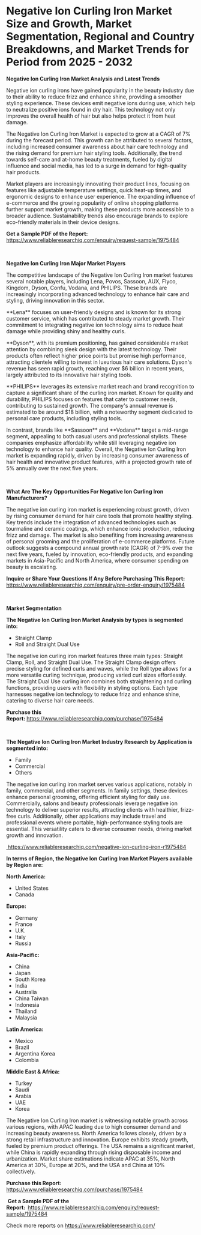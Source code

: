 <p><h1>Negative Ion Curling Iron Market Size and Growth, Market Segmentation, Regional and Country Breakdowns, and Market Trends for Period from 2025 -  2032</h1></p><p><strong>Negative Ion Curling Iron Market Analysis and Latest Trends</strong></p>
<p><p>Negative ion curling irons have gained popularity in the beauty industry due to their ability to reduce frizz and enhance shine, providing a smoother styling experience. These devices emit negative ions during use, which help to neutralize positive ions found in dry hair. This technology not only improves the overall health of hair but also helps protect it from heat damage.</p><p>The Negative Ion Curling Iron Market is expected to grow at a CAGR of 7% during the forecast period. This growth can be attributed to several factors, including increased consumer awareness about hair care technology and the rising demand for premium hair styling tools. Additionally, the trend towards self-care and at-home beauty treatments, fueled by digital influence and social media, has led to a surge in demand for high-quality hair products.</p><p>Market players are increasingly innovating their product lines, focusing on features like adjustable temperature settings, quick heat-up times, and ergonomic designs to enhance user experience. The expanding influence of e-commerce and the growing popularity of online shopping platforms further support market growth, making these products more accessible to a broader audience. Sustainability trends also encourage brands to explore eco-friendly materials in their device designs.</p></p>
<p><strong>Get a Sample PDF of the Report:&nbsp;</strong> <a href="https://www.reliableresearchiq.com/enquiry/request-sample/1975484?utm_campaign=3177&utm_medium=2&utm_source=Github&utm_content=ia&utm_term=05042025&utm_id=negative-ion-curling-iron">https://www.reliableresearchiq.com/enquiry/request-sample/1975484</a></p>
<p>&nbsp;</p>
<p><strong>Negative Ion Curling Iron Major Market Players</strong></p>
<p><p>The competitive landscape of the Negative Ion Curling Iron market features several notable players, including Lena, Povos, Sassoon, AUX, Flyco, Kingdom, Dyson, Confu, Vodana, and PHILIPS. These brands are increasingly incorporating advanced technology to enhance hair care and styling, driving innovation in this sector.</p><p>**Lena** focuses on user-friendly designs and is known for its strong customer service, which has contributed to steady market growth. Their commitment to integrating negative ion technology aims to reduce heat damage while providing shiny and healthy curls.</p><p>**Dyson**, with its premium positioning, has gained considerable market attention by combining sleek design with the latest technology. Their products often reflect higher price points but promise high performance, attracting clientele willing to invest in luxurious hair care solutions. Dyson's revenue has seen rapid growth, reaching over $6 billion in recent years, largely attributed to its innovative hair styling tools.</p><p>**PHILIPS** leverages its extensive market reach and brand recognition to capture a significant share of the curling iron market. Known for quality and durability, PHILIPS focuses on features that cater to customer needs, contributing to sustained growth. The company's annual revenue is estimated to be around $18 billion, with a noteworthy segment dedicated to personal care products, including styling tools.</p><p>In contrast, brands like **Sassoon** and **Vodana** target a mid-range segment, appealing to both casual users and professional stylists. These companies emphasize affordability while still leveraging negative ion technology to enhance hair quality. Overall, the Negative Ion Curling Iron market is expanding rapidly, driven by increasing consumer awareness of hair health and innovative product features, with a projected growth rate of 5% annually over the next five years.</p></p>
<p>&nbsp;</p>
<p><strong>What Are The Key Opportunities For Negative Ion Curling Iron Manufacturers?</strong></p>
<p><p>The negative ion curling iron market is experiencing robust growth, driven by rising consumer demand for hair care tools that promote healthy styling. Key trends include the integration of advanced technologies such as tourmaline and ceramic coatings, which enhance ionic production, reducing frizz and damage. The market is also benefiting from increasing awareness of personal grooming and the proliferation of e-commerce platforms. Future outlook suggests a compound annual growth rate (CAGR) of 7-9% over the next five years, fueled by innovation, eco-friendly products, and expanding markets in Asia-Pacific and North America, where consumer spending on beauty is escalating.</p></p>
<p><strong>Inquire or Share Your Questions If Any Before Purchasing This Report:</strong> <a href="https://www.reliableresearchiq.com/enquiry/pre-order-enquiry/1975484?utm_campaign=3177&utm_medium=2&utm_source=Github&utm_content=ia&utm_term=05042025&utm_id=negative-ion-curling-iron">https://www.reliableresearchiq.com/enquiry/pre-order-enquiry/1975484</a></p>
<p>&nbsp;</p>
<p><strong>Market Segmentation</strong></p>
<p><strong>The Negative Ion Curling Iron Market Analysis by types is segmented into:</strong></p>
<p><ul><li>Straight Clamp</li><li>Roll and Straight Dual Use</li></ul></p>
<p><p>The negative ion curling iron market features three main types: Straight Clamp, Roll, and Straight Dual Use. The Straight Clamp design offers precise styling for defined curls and waves, while the Roll type allows for a more versatile curling technique, producing varied curl sizes effortlessly. The Straight Dual Use curling iron combines both straightening and curling functions, providing users with flexibility in styling options. Each type harnesses negative ion technology to reduce frizz and enhance shine, catering to diverse hair care needs.</p></p>
<p><strong>Purchase this Report:&nbsp;</strong><a href="https://www.reliableresearchiq.com/purchase/1975484?utm_campaign=3177&utm_medium=2&utm_source=Github&utm_content=ia&utm_term=05042025&utm_id=negative-ion-curling-iron">https://www.reliableresearchiq.com/purchase/1975484</a></p>
<p>&nbsp;</p>
<p><strong>The Negative Ion Curling Iron Market Industry Research by Application is segmented into:</strong></p>
<p><ul><li>Family</li><li>Commercial</li><li>Others</li></ul></p>
<p><p>The negative ion curling iron market serves various applications, notably in family, commercial, and other segments. In family settings, these devices enhance personal grooming, offering efficient styling for daily use. Commercially, salons and beauty professionals leverage negative ion technology to deliver superior results, attracting clients with healthier, frizz-free curls. Additionally, other applications may include travel and professional events where portable, high-performance styling tools are essential. This versatility caters to diverse consumer needs, driving market growth and innovation.</p></p>
<p><a href="https://www.reliableresearchiq.com/negative-ion-curling-iron-r1975484?utm_campaign=3177&utm_medium=2&utm_source=Github&utm_content=ia&utm_term=05042025&utm_id=negative-ion-curling-iron">&nbsp;https://www.reliableresearchiq.com/negative-ion-curling-iron-r1975484</a></p>
<p><strong>In terms of Region, the Negative Ion Curling Iron Market Players available by Region are:</strong></p>
<p>
    <p> <strong> North America: </strong>
        <ul>
            <li>United States</li>
            <li>Canada</li>
        </ul>
        </p> 
    <p> <strong> Europe: </strong>
        <ul>
            <li>Germany</li>
            <li>France</li>
            <li>U.K.</li>
            <li>Italy</li>
            <li>Russia</li>
        </ul>
        </p> 
    <p> <strong> Asia-Pacific: </strong>
        <ul>
            <li>China</li>
            <li>Japan</li>
            <li>South Korea</li>
            <li>India</li>
            <li>Australia</li>
            <li>China Taiwan</li>
            <li>Indonesia</li>
            <li>Thailand</li>
            <li>Malaysia</li>
        </ul>
        </p> 
    <p> <strong> Latin America: </strong>
        <ul>
            <li>Mexico</li>
            <li>Brazil</li>
            <li>Argentina Korea</li>
            <li>Colombia</li>
        </ul>
        </p> 
    <p> <strong> Middle East & Africa: </strong>
        <ul>
            <li>Turkey</li>
            <li>Saudi</li>
            <li>Arabia</li>
            <li>UAE</li>
            <li>Korea</li>
        </ul>
    </p>
    </p>
<p><p>The Negative Ion Curling Iron market is witnessing notable growth across various regions, with APAC leading due to high consumer demand and increasing beauty awareness. North America follows closely, driven by a strong retail infrastructure and innovation. Europe exhibits steady growth, fueled by premium product offerings. The USA remains a significant market, while China is rapidly expanding through rising disposable income and urbanization. Market share estimations indicate APAC at 35%, North America at 30%, Europe at 20%, and the USA and China at 10% collectively.</p></p>
<p><strong>Purchase this Report: </strong><a href="https://www.reliableresearchiq.com/purchase/1975484?utm_campaign=3177&utm_medium=2&utm_source=Github&utm_content=ia&utm_term=05042025&utm_id=negative-ion-curling-iron">https://www.reliableresearchiq.com/purchase/1975484</a></p>
<p>&nbsp;<strong>Get a Sample PDF of the Report:&nbsp;&nbsp;</strong><a href="https://www.reliableresearchiq.com/enquiry/request-sample/1975484?utm_campaign=3177&utm_medium=2&utm_source=Github&utm_content=ia&utm_term=05042025&utm_id=negative-ion-curling-iron">https://www.reliableresearchiq.com/enquiry/request-sample/1975484</a></p>
<p><strong></strong></p>
<p>Check more reports on <a href="https://www.reliableresearchiq.com/?utm_campaign=3177&utm_medium=2&utm_source=Github&utm_content=ia&utm_term=05042025&utm_id=negative-ion-curling-iron">https://www.reliableresearchiq.com/</a></p>